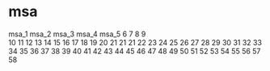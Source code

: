 # msa
msa_1
msa_2
msa_3
msa_4
msa_5
6
7
8
9	
10
11
12
13
14
15
16
17
18
19
20
21
21
21
22
23
24
25
26
27
28
29
30
31
32
33
34
35
36
37
38
39
40
41
42
43
44
45
46
47
48
49
50
51
52
53
54
55
56
57
58
